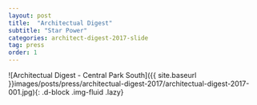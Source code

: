 ```yaml
---
layout: post
title:  "Architectual Digest"
subtitle: "Star Power"
categories: architect-digest-2017-slide
tag: press
order: 1
---
```


![Architectual Digest - Central Park South]({{ site.baseurl }}images/posts/press/architectual-digest-2017/architectual-digest-2017-001.jpg){: .d-block .img-fluid .lazy}
